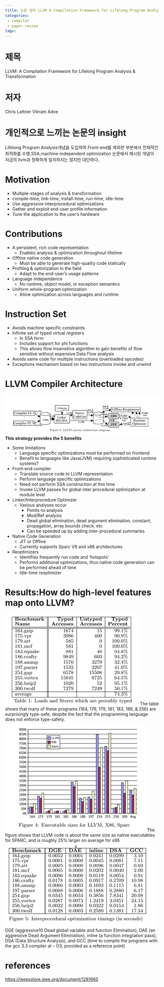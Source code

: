 ```yaml
---
title: 논문 정리 LLVM A Compilation Framework for Lifelong Program Analysis & Transformation(CGO 04)
categories:
 - compiler
 - paper-review
tags:
---
```

# 제목
LLVM: A Compilation Framework for Lifelong Program Analysis & Transformation

# 저자
Chris Lattner Vikram Adve

# 개인적으로 느끼는 논문의 insight 
Lifelong Program Analysis개념을 도입하여 Front-end를 제외한 부분에서 전체적인 최적화를 수행,SSA,machine-independent optimization
논문에서 제시된 개념이 지금의 llvm과 정확하게 일치하지는 않지만 대단하다.. 

# Motivation
- Multiple-stages of analysis & transformation
- compile-time, link-time, install-time, run-time, idle-time
- Use aggressive interprocedural optimizations
- Gather and exploit end-user profile information
- Tune the application to the user’s hardware
# Contributions
- A persistent, rich code representation
  - Enables analysis & optimization throughout lifetime
- Offline native code generation
  - Must be able to generate high-quality code statically
- Profiling & optimization in the field
  - Adapt to the end-user’s usage patterns
- Language independence
  - No runtime, object model, or exception semantics
- Uniform whole-program optimization
  - Allow optimization across languages and runtime
# Instruction Set
- Avoids machine specific constraints
- Infinite set of typed virtual registers
  - In SSA form
  - Includes support for phi functions
  - This allows flow insensitive algorithm to gain benefits of flow sensitive without expensive Data Flow analysis
- Avoids same code for multiple instructions (overloaded opcodes)
- Exceptions mechanism based on two instructions invoke and unwind
# LLVM Compiler Architecture
![](/assets/images/llvm1.png)
__This strategy provides the 5 benefits__
- Some limitations
  - Language specific optimizations must be performed on frontend
  - Benefit to languages like Java(JVM) requiring sophisticated runtime systems?
- Front-end compiler
  - Translate source code to LLVM representation
  - Perform language specific optimizations
  - Need not perform SSA construction at this time
  - Invoke LLVM passes for global inter procedural optimization at module level
- Linker/Interprocedure Optimizer
  - Various analyses occur
    - Points-to analysis
    - Mod/Ref analysis
    - Dead global elimination, dead argument elimination, constant, propagation, array bounds check, etc
    - Can be speeded up by adding inter-procedural summaries
- Native Code Generation
  - JIT or Offline
  - Currently supports Sparc V9 and x86 architectures
- Reoptimizers
  - Identifies frequently run code and ‘hotspots’
  - Performs additional optimizations, thus native code generation can be performed ahead of time
  - Idle-time reoptimizer

# Results:How do high-level features map onto LLVM?
![](/assets/images/llvm2.png)
The table shows that many of these programs (164, 176,
179, 181, 183, 186, & 256) are surprisingly type-safe, despite
the fact that the programming language does not enforce
type-safety.
![](/assets/images/llvm3.png)
The figure shows that LLVM code is about the same size
as native executables for SPARC, and is roughly 25% larger
on average for x86
![](/assets/images/llvm4.png)
DGE (aggressive10 Dead
global variable and function Elimination), DAE (an aggressive Dead Argument Elimination), inline (a function integration pass), DSA (Data Structure Analysis), and GCC
(time to compile the programs with the gcc 3.3 compiler at –
O3, provided as a reference point)

# references
https://ieeexplore.ieee.org/document/1281665